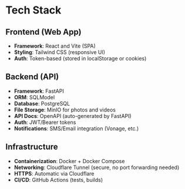 # Tech Stack

## Frontend (Web App)

- **Framework**: React and Vite (SPA)
- **Styling**: Tailwind CSS (responsive UI)
- **Auth**: Token-based (stored in localStorage or cookies)

## Backend (API)

- **Framework**: FastAPI
- **ORM**: SQLModel
- **Database**: PostgreSQL
- **File Storage**: MinIO for photos and videos
- **API Docs**: OpenAPI (auto-generated by FastAPI)
- **Auth**: JWT/Bearer tokens
- **Notifications**: SMS/Email integration (Vonage, etc.)

## Infrastructure

- **Containerization**: Docker + Docker Compose
- **Networking**: Cloudflare Tunnel (secure, no port forwarding needed)
- **HTTPS**: Automatic via Cloudflare
- **CI/CD**: GitHub Actions (tests, builds)
